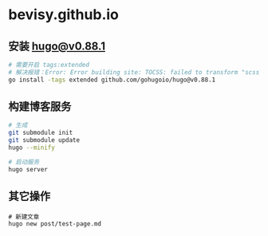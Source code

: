 # bevisy.github.io

## 安装 hugo@v0.88.1

```sh
# 需要开启 tags:extended
# 解决报错：Error: Error building site: TOCSS: failed to transform "scss/style.scss" (text/x-scss). Check your Hugo installation; you need the extended version to build SCSS/SASS with transpiler set to 'libsass'.
go install -tags extended github.com/gohugoio/hugo@v0.88.1
```

## 构建博客服务

```sh
# 生成
git submodule init
git submodule update
hugo --minify

# 启动服务
hugo server
```

## 其它操作

```
# 新建文章
hugo new post/test-page.md
```
